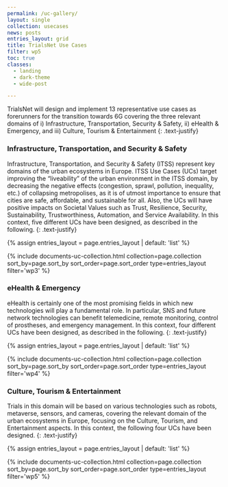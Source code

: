 ```yaml
---
permalink: /uc-gallery/
layout: single
collection: usecases
news: posts
entries_layout: grid
title: TrialsNet Use Cases
filter: wp5
toc: true
classes:
  - landing
  - dark-theme
  - wide-post

---
```


TrialsNet will design and implement 13 representative use cases as forerunners for the transition towards 6G covering the three relevant domains of i) Infrastructure, Transportation, Security & Safety, ii) eHealth & Emergency, and iii) Culture, Tourism & Entertainment
{: .text-justify}


### Infrastructure, Transportation, and Security & Safety  

Infrastructure, Transportation, and Security & Safety (ITSS) represent key domains of the urban ecosystems in Europe. ITSS Use Cases (UCs) target improving the “liveability” of the urban environment in the ITSS domain, by decreasing the negative effects (congestion, sprawl, pollution, inequality, etc.) of collapsing metropolises, as it is of utmost importance to ensure that cities are safe, affordable, and sustainable for all. Also, the UCs will have positive impacts on Societal Values such as Trust, Resilience, Security, Sustainability, Trustworthiness, Automation, and Service Availability. In this context, five different UCs have been designed, as described in the following.
{: .text-justify}


{% assign entries_layout = page.entries_layout | default: 'list' %}
<div class="entries-{{ entries_layout }}-ucrow">
  {% include documents-uc-collection.html collection=page.collection sort_by=page.sort_by sort_order=page.sort_order type=entries_layout filter='wp3' %}
</div>

### eHealth & Emergency  

eHealth is certainly one of the most promising fields in which new technologies will play a fundamental role. In particular, SNS and future network technologies can benefit telemedicine, remote monitoring, control of prostheses, and emergency management. In this context, four different UCs have been designed, as described in the following.
{: .text-justify}

{% assign entries_layout = page.entries_layout | default: 'list' %}
<div class="entries-{{ entries_layout }}-ucrow">
  {% include documents-uc-collection.html collection=page.collection sort_by=page.sort_by sort_order=page.sort_order type=entries_layout filter='wp4' %}
</div>

### Culture, Tourism & Entertainment  

Trials in this domain will be based on various technologies such as robots, metaverse, sensors, and cameras, covering the relevant domain of the urban ecosystems in Europe, focusing on the Culture, Tourism, and Entertainment aspects. In this context, the following four UCs have been designed.
{: .text-justify}

{% assign entries_layout = page.entries_layout | default: 'list' %}
<div class="entries-{{ entries_layout }}-ucrow">
  {% include documents-uc-collection.html collection=page.collection sort_by=page.sort_by sort_order=page.sort_order type=entries_layout filter='wp5' %}
</div>
